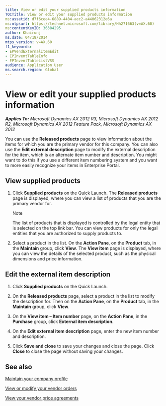 ```yaml
---
title: View or edit your supplied products information
TOCTitle: View or edit your supplied products information
ms:assetid: d7f6cee4-6889-4484-aec2-a44062312e6a
ms:mtpsurl: https://technet.microsoft.com/library/Hh271663(v=AX.60)
ms:contentKeyID: 36384295
author: Khairunj
ms.date: 04/18/2014
mtps_version: v=AX.60
f1_keywords:
- EPVendExternalItemEdit
- EPInventTableInfo
- EPInventTableListVSS
audience: Application User
ms.search.region: Global
---
```


# View or edit your supplied products information 


_**Applies To:** Microsoft Dynamics AX 2012 R3, Microsoft Dynamics AX 2012 R2, Microsoft Dynamics AX 2012 Feature Pack, Microsoft Dynamics AX 2012_

You can use the **Released products** page to view information about the items for which you are the primary vendor for this company. You can also use the **Edit external description** page to modify the external description for the item, which is an alternate item number and description. You might want to do this if you use a different item numbering system and you want to more easily recognize your items in Enterprise Portal.

## View supplied products

1.  Click **Supplied products** on the Quick Launch. The **Released products** page is displayed, where you can view a list of products that you are the primary vendor for.
    

    > [!NOTE]
    > <P>The list of products that is displayed is controlled by the legal entity that is selected on the top link bar. You can view products for only the legal entities that you are authorized to supply products to.</P>



2.  Select a product in the list. On the **Action Pane**, on the **Product** tab, in the **Maintain** group, click **View**. The **View item** page is displayed, where you can view the details of the selected product, such as the physical dimensions and price information.

## Edit the external item description

1.  Click **Supplied products** on the Quick Launch.

2.  On the **Released products** page, select a product in the list to modify the description for. Then on the **Action Pane**, on the **Product** tab, in the **Maintain** group, click **View**.

3.  On the **View item – Item number** page, on the **Action Pane**, in the **Purchase** group, click **External item description**.

4.  On the **Edit external item description** page, enter the new item number and description.

5.  Click **Save and close** to save your changes and close the page. Click **Close** to close the page without saving your changes.

## See also

[Maintain your company profile](maintain-your-company-profile.md)

[View or modify your vendor orders](view-or-modify-your-vendor-orders.md)

[View your vendor price agreements](view-your-vendor-price-agreements.md)

  


